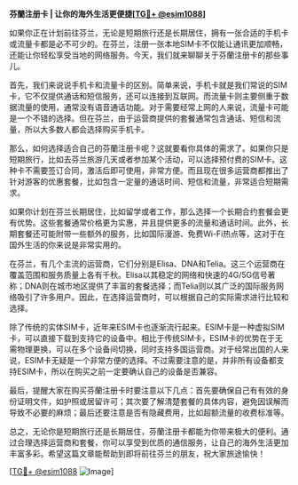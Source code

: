 **芬蘭注册卡 | 让你的海外生活更便捷[[TG💪+ @esim1088](https://t.me/s/esim1088)]**

如果你正在计划前往芬兰，无论是短期旅行还是长期居住，拥有一张合适的手机卡或流量卡都是必不可少的。在芬兰，注册一张本地SIM卡不仅能让通讯更加顺畅，还能让你轻松享受当地的网络服务。今天，我们就来聊聊关于芬蘭注册卡的那些事儿。

首先，我们来说说手机卡和流量卡的区别。简单来说，手机卡就是我们常说的SIM卡，它不仅提供通话和短信服务，还可以连接到互联网。而流量卡则主要侧重于数据流量的使用，通常没有语音通话功能。对于需要经常上网的人来说，流量卡可能是一个不错的选择。但在芬兰，由于运营商提供的套餐通常包含通话、短信和流量，所以大多数人都会选择购买手机卡。

那么，如何选择适合自己的芬蘭注册卡呢？这就要看你具体的需求了。如果你只是短期旅行，比如去芬兰旅游几天或者参加某个活动，可以选择预付费的SIM卡。这种卡不需要签订合同，激活后即可使用，非常方便。而且现在很多运营商都推出了针对游客的优惠套餐，比如包含一定量的通话时间、短信和流量，非常适合短期需求。

如果你计划在芬兰长期居住，比如留学或者工作，那么选择一个长期合约套餐会更有优势。这些套餐通常价格更为实惠，并且提供更多的流量和通话时间。此外，长期套餐还可能附带一些额外的服务，比如国际漫游、免费Wi-Fi热点等，这对于在国外生活的你来说是非常实用的。

在芬兰，有几个主流的运营商，它们分别是Elisa、DNA和Telia。这三个运营商在覆盖范围和服务质量上各有千秋。Elisa以其稳定的网络和快速的4G/5G信号著称；DNA则在城市地区提供了丰富的套餐选择；而Telia则以其广泛的国际服务网络吸引了许多用户。因此，在选择运营商时，可以根据自己的实际需求进行比较和选择。

除了传统的实体SIM卡，近年来ESIM卡也逐渐流行起来。ESIM卡是一种虚拟SIM卡，可以直接下载到支持它的设备中。相比于传统SIM卡，ESIM卡的优势在于无需物理更换，可以在多个设备间切换，同时支持多国运营商。对于经常出国的人来说，ESIM卡无疑是一个非常方便的选择。不过需要注意的是，并非所有设备都支持ESIM卡，所以在购买之前一定要确认自己的设备是否兼容。

最后，提醒大家在购买芬蘭注册卡时要注意以下几点：首先要确保自己有有效的身份证明文件，如护照或居留许可；其次要了解清楚套餐的具体内容，避免因误解而导致不必要的麻烦；最后还要注意是否有隐藏费用，比如超额流量的收费标准等。

总之，无论你是短期旅行还是长期居住，芬蘭注册卡都能为你带来极大的便利。通过合理选择运营商和套餐，你可以享受到优质的通信服务，让自己的海外生活更加丰富多彩。希望这篇文章能帮助到即将前往芬兰的朋友，祝大家旅途愉快！

[[TG💪+ @esim1088](https://t.me/s/esim1088) ![Image](https://i.postimg.cc/4NQfJmqS/Snipaste-2025-05-13-00-14-12.png)]